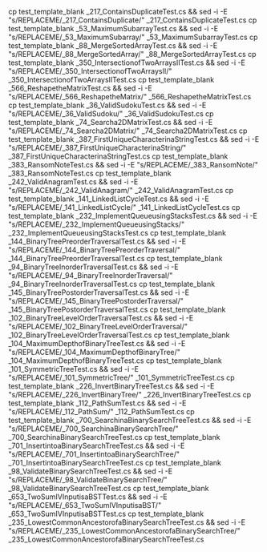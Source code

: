 cp test_template_blank _217_ContainsDuplicateTest.cs && sed -i -E "s/REPLACEME/_217_ContainsDuplicate/" _217_ContainsDuplicateTest.cs
cp test_template_blank _53_MaximumSubarrayTest.cs && sed -i -E "s/REPLACEME/_53_MaximumSubarray/" _53_MaximumSubarrayTest.cs
cp test_template_blank _88_MergeSortedArrayTest.cs && sed -i -E "s/REPLACEME/_88_MergeSortedArray/" _88_MergeSortedArrayTest.cs
cp test_template_blank _350_IntersectionofTwoArraysIITest.cs && sed -i -E "s/REPLACEME/_350_IntersectionofTwoArraysII/" _350_IntersectionofTwoArraysIITest.cs
cp test_template_blank _566_ReshapetheMatrixTest.cs && sed -i -E "s/REPLACEME/_566_ReshapetheMatrix/" _566_ReshapetheMatrixTest.cs
cp test_template_blank _36_ValidSudokuTest.cs && sed -i -E "s/REPLACEME/_36_ValidSudoku/" _36_ValidSudokuTest.cs
cp test_template_blank _74_Searcha2DMatrixTest.cs && sed -i -E "s/REPLACEME/_74_Searcha2DMatrix/" _74_Searcha2DMatrixTest.cs
cp test_template_blank _387_FirstUniqueCharacterinaStringTest.cs && sed -i -E "s/REPLACEME/_387_FirstUniqueCharacterinaString/" _387_FirstUniqueCharacterinaStringTest.cs
cp test_template_blank _383_RansomNoteTest.cs && sed -i -E "s/REPLACEME/_383_RansomNote/" _383_RansomNoteTest.cs
cp test_template_blank _242_ValidAnagramTest.cs && sed -i -E "s/REPLACEME/_242_ValidAnagram/" _242_ValidAnagramTest.cs
cp test_template_blank _141_LinkedListCycleTest.cs && sed -i -E "s/REPLACEME/_141_LinkedListCycle/" _141_LinkedListCycleTest.cs
cp test_template_blank _232_ImplementQueueusingStacksTest.cs && sed -i -E "s/REPLACEME/_232_ImplementQueueusingStacks/" _232_ImplementQueueusingStacksTest.cs
cp test_template_blank _144_BinaryTreePreorderTraversalTest.cs && sed -i -E "s/REPLACEME/_144_BinaryTreePreorderTraversal/" _144_BinaryTreePreorderTraversalTest.cs
cp test_template_blank _94_BinaryTreeInorderTraversalTest.cs && sed -i -E "s/REPLACEME/_94_BinaryTreeInorderTraversal/" _94_BinaryTreeInorderTraversalTest.cs
cp test_template_blank _145_BinaryTreePostorderTraversalTest.cs && sed -i -E "s/REPLACEME/_145_BinaryTreePostorderTraversal/" _145_BinaryTreePostorderTraversalTest.cs
cp test_template_blank _102_BinaryTreeLevelOrderTraversalTest.cs && sed -i -E "s/REPLACEME/_102_BinaryTreeLevelOrderTraversal/" _102_BinaryTreeLevelOrderTraversalTest.cs
cp test_template_blank _104_MaximumDepthofBinaryTreeTest.cs && sed -i -E "s/REPLACEME/_104_MaximumDepthofBinaryTree/" _104_MaximumDepthofBinaryTreeTest.cs
cp test_template_blank _101_SymmetricTreeTest.cs && sed -i -E "s/REPLACEME/_101_SymmetricTree/" _101_SymmetricTreeTest.cs
cp test_template_blank _226_InvertBinaryTreeTest.cs && sed -i -E "s/REPLACEME/_226_InvertBinaryTree/" _226_InvertBinaryTreeTest.cs
cp test_template_blank _112_PathSumTest.cs && sed -i -E "s/REPLACEME/_112_PathSum/" _112_PathSumTest.cs
cp test_template_blank _700_SearchinaBinarySearchTreeTest.cs && sed -i -E "s/REPLACEME/_700_SearchinaBinarySearchTree/" _700_SearchinaBinarySearchTreeTest.cs
cp test_template_blank _701_InsertintoaBinarySearchTreeTest.cs && sed -i -E "s/REPLACEME/_701_InsertintoaBinarySearchTree/" _701_InsertintoaBinarySearchTreeTest.cs
cp test_template_blank _98_ValidateBinarySearchTreeTest.cs && sed -i -E "s/REPLACEME/_98_ValidateBinarySearchTree/" _98_ValidateBinarySearchTreeTest.cs
cp test_template_blank _653_TwoSumIVInputisaBSTTest.cs && sed -i -E "s/REPLACEME/_653_TwoSumIVInputisaBST/" _653_TwoSumIVInputisaBSTTest.cs
cp test_template_blank _235_LowestCommonAncestorofaBinarySearchTreeTest.cs && sed -i -E "s/REPLACEME/_235_LowestCommonAncestorofaBinarySearchTree/" _235_LowestCommonAncestorofaBinarySearchTreeTest.cs